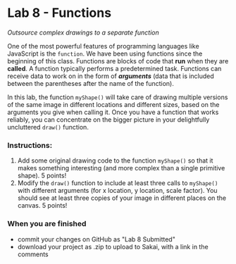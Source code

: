 # Lab 8 - Functions

*Outsource complex drawings to a separate function*

One of the most powerful features of programming languages like JavaScript is the ```function```. We have been using functions since the beginning of this class. Functions are blocks of code that **run** when they are **called**. A function typically performs a predetermined task. Functions can receive data to work on in the form of ***arguments*** (data that is included between the parentheses after the name of the function). 

In this lab, the function ```myShape()``` will take care of drawing multiple versions of the same image in different locations and different sizes, based on the arguments you give when calling it. Once you have a function that works reliably, you can concentrate on the bigger picture in your delightfully uncluttered ```draw()``` function.

### Instructions:

1. Add some original drawing code to the function ```myShape()``` so that it makes something interesting (and more complex than a single primitive shape). 5 points!
2. Modify the ```draw()``` function to include at least three calls to ```myShape()``` with different arguments (for x location, y location, scale factor). You should see at least three copies of your image in different places on the canvas. 5 points!

### When you are finished
* commit your changes on GitHub as "Lab 8 Submitted"
* download your project as .zip to upload to Sakai, with a link in the comments